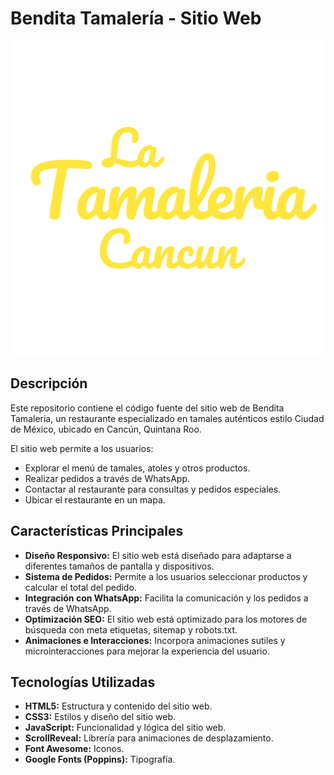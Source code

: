 # Bendita Tamalería - Sitio Web

![Logo de La Tamalería Cancún](img/logos/logo-ver1.svg)

## Descripción

Este repositorio contiene el código fuente del sitio web de Bendita Tamaleria, un restaurante especializado en tamales auténticos estilo Ciudad de México, ubicado en Cancún, Quintana Roo.

El sitio web permite a los usuarios:

*   Explorar el menú de tamales, atoles y otros productos.
*   Realizar pedidos a través de WhatsApp.
*   Contactar al restaurante para consultas y pedidos especiales.
*   Ubicar el restaurante en un mapa.

## Características Principales

*   **Diseño Responsivo:** El sitio web está diseñado para adaptarse a diferentes tamaños de pantalla y dispositivos.
*   **Sistema de Pedidos:** Permite a los usuarios seleccionar productos y calcular el total del pedido.
*   **Integración con WhatsApp:** Facilita la comunicación y los pedidos a través de WhatsApp.
*   **Optimización SEO:** El sitio web está optimizado para los motores de búsqueda con meta etiquetas, sitemap y robots.txt.
*   **Animaciones e Interacciones:** Incorpora animaciones sutiles y microinteracciones para mejorar la experiencia del usuario.

## Tecnologías Utilizadas

*   **HTML5:** Estructura y contenido del sitio web.
*   **CSS3:** Estilos y diseño del sitio web.
*   **JavaScript:** Funcionalidad y lógica del sitio web.
*   **ScrollReveal:** Librería para animaciones de desplazamiento.
*   **Font Awesome:** Iconos.
*   **Google Fonts (Poppins):** Tipografía.
